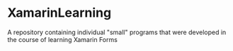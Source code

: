 # XamarinLearning
A repository containing individual "small" programs that were developed in the course of learning Xamarin Forms
